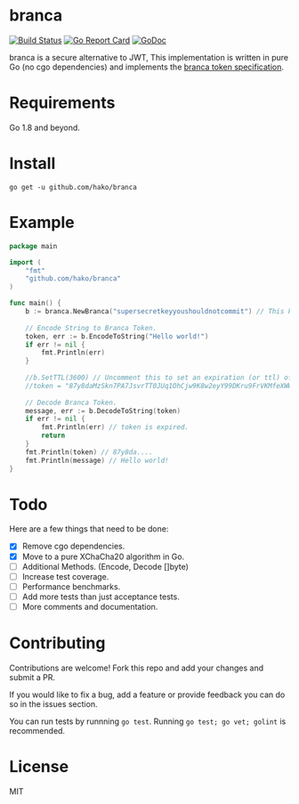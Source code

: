# branca

[![Build Status](https://travis-ci.org/hako/branca.svg?branch=master)](https://travis-ci.org/hako/branca) [![Go Report Card](https://goreportcard.com/badge/github.com/hako/branca)](https://goreportcard.com/report/github.com/hako/branca)
[![GoDoc](https://godoc.org/github.com/hako/branca?status.svg)](https://godoc.org/github.com/hako/branca) 

branca is a secure alternative to JWT, This implementation is written in pure Go (no cgo dependencies) and implements the [branca token specification](https://github.com/tuupola/branca-spec).

# Requirements

Go 1.8 and beyond.

# Install

```
go get -u github.com/hako/branca
```

# Example

```go
package main

import (
	"fmt"
	"github.com/hako/branca"
)

func main() {
	b := branca.NewBranca("supersecretkeyyoushouldnotcommit") // This key must be exactly 32 bytes long.
	
	// Encode String to Branca Token.
	token, err := b.EncodeToString("Hello world!")
	if err != nil {
		fmt.Println(err)
	}
				
    //b.SetTTL(3600) // Uncomment this to set an expiration (or ttl) of the token (in seconds).
    //token = "87y8daMzSkn7PA7JsvrTT0JUq1OhCjw9K8w2eyY99DKru9FrVKMfeXWW8yB42C7u0I6jNhOdL5ZqL" // This token will be not allowed if a ttl is set.
	
	// Decode Branca Token.
	message, err := b.DecodeToString(token)
	if err != nil {
		fmt.Println(err) // token is expired.
		return
	}
	fmt.Println(token) // 87y8da....
	fmt.Println(message) // Hello world!
}
```

# Todo

Here are a few things that need to be done:

- [x] Remove cgo dependencies.
- [x] Move to a pure XChaCha20 algorithm in Go.
- [ ] Additional Methods. (Encode, Decode []byte)
- [ ] Increase test coverage.
- [ ] Performance benchmarks.
- [ ] Add more tests than just acceptance tests.
- [ ] More comments and documentation.

# Contributing

Contributions are welcome! Fork this repo and add your changes and submit a PR.

If you would like to fix a bug, add a feature or provide feedback you can do so in the issues section.

You can run tests by runnning `go test`. Running `go test; go vet; golint` is recommended.

# License

MIT
